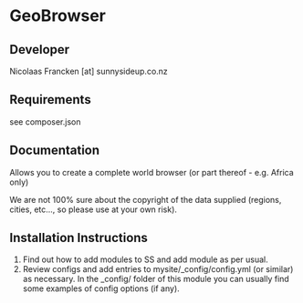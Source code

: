 GeoBrowser
================================================================================

Developer
-----------------------------------------------
Nicolaas Francken [at] sunnysideup.co.nz

Requirements
-----------------------------------------------
see composer.json

Documentation
-----------------------------------------------
Allows you to create a complete world browser
(or part thereof - e.g. Africa only)

We are not 100% sure about the copyright of the data
supplied (regions, cities, etc..., so please use at
your own risk).

Installation Instructions
-----------------------------------------------
1. Find out how to add modules to SS and add module as per usual.
2. Review configs and add entries to mysite/_config/config.yml
(or similar) as necessary.
In the _config/ folder of this module
you can usually find some examples of config options (if any).


